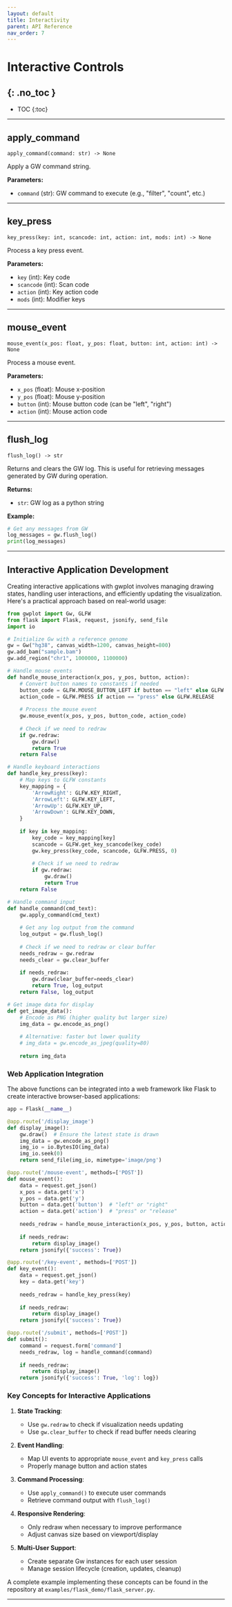```yaml
---
layout: default
title: Interactivity
parent: API Reference
nav_order: 7
---
```


# Interactive Controls
{: .no_toc }
---

- TOC
{:toc}

---

## apply_command

<div class="ml-6" markdown="1">

`apply_command(command: str) -> None`

Apply a GW command string.

**Parameters:**
- `command` (str): GW command to execute (e.g., "filter", "count", etc.)

</div>

---

## key_press

<div class="ml-6" markdown="1">

`key_press(key: int, scancode: int, action: int, mods: int) -> None`

Process a key press event.

**Parameters:**
- `key` (int): Key code
- `scancode` (int): Scan code
- `action` (int): Key action code
- `mods` (int): Modifier keys

</div>

---

## mouse_event

<div class="ml-6" markdown="1">

`mouse_event(x_pos: float, y_pos: float, button: int, action: int) -> None`

Process a mouse event.

**Parameters:**
- `x_pos` (float): Mouse x-position
- `y_pos` (float): Mouse y-position
- `button` (int): Mouse button code (can be "left", "right")
- `action` (int): Mouse action code

</div>

---

## flush_log

<div class="ml-6" markdown="1">

`flush_log() -> str`

Returns and clears the GW log. This is useful for retrieving messages
generated by GW during operation.

**Returns:**
- `str`: GW log as a python string

**Example:**
```python
# Get any messages from GW
log_messages = gw.flush_log()
print(log_messages)
```

</div>

---

## Interactive Application Development

<div class="ml-6" markdown="1">

Creating interactive applications with gwplot involves managing drawing states, handling user interactions, and efficiently updating the visualization. Here's a practical approach based on real-world usage:

```python
from gwplot import Gw, GLFW
from flask import Flask, request, jsonify, send_file
import io

# Initialize Gw with a reference genome
gw = Gw("hg38", canvas_width=1200, canvas_height=800)
gw.add_bam("sample.bam")
gw.add_region("chr1", 1000000, 1100000)

# Handle mouse events
def handle_mouse_interaction(x_pos, y_pos, button, action):
    # Convert button names to constants if needed
    button_code = GLFW.MOUSE_BUTTON_LEFT if button == "left" else GLFW.MOUSE_BUTTON_RIGHT
    action_code = GLFW.PRESS if action == "press" else GLFW.RELEASE
    
    # Process the mouse event
    gw.mouse_event(x_pos, y_pos, button_code, action_code)
    
    # Check if we need to redraw
    if gw.redraw:
        gw.draw()
        return True
    return False

# Handle keyboard interactions
def handle_key_press(key):
    # Map keys to GLFW constants
    key_mapping = {
        'ArrowRight': GLFW.KEY_RIGHT,
        'ArrowLeft': GLFW.KEY_LEFT,
        'ArrowUp': GLFW.KEY_UP,
        'ArrowDown': GLFW.KEY_DOWN,
    }
    
    if key in key_mapping:
        key_code = key_mapping[key]
        scancode = GLFW.get_key_scancode(key_code)
        gw.key_press(key_code, scancode, GLFW.PRESS, 0)
        
        # Check if we need to redraw
        if gw.redraw:
            gw.draw()
            return True
    return False

# Handle command input
def handle_command(cmd_text):
    gw.apply_command(cmd_text)
    
    # Get any log output from the command
    log_output = gw.flush_log()
    
    # Check if we need to redraw or clear buffer
    needs_redraw = gw.redraw
    needs_clear = gw.clear_buffer
    
    if needs_redraw:
        gw.draw(clear_buffer=needs_clear)
        return True, log_output
    return False, log_output

# Get image data for display
def get_image_data():
    # Encode as PNG (higher quality but larger size)
    img_data = gw.encode_as_png()
    
    # Alternative: faster but lower quality
    # img_data = gw.encode_as_jpeg(quality=80)
    
    return img_data
```

### Web Application Integration

The above functions can be integrated into a web framework like Flask to create interactive browser-based applications:

```python
app = Flask(__name__)

@app.route('/display_image')
def display_image():
    gw.draw()  # Ensure the latest state is drawn
    img_data = gw.encode_as_png()
    img_io = io.BytesIO(img_data)
    img_io.seek(0)
    return send_file(img_io, mimetype='image/png')

@app.route('/mouse-event', methods=['POST'])
def mouse_event():
    data = request.get_json()
    x_pos = data.get('x')
    y_pos = data.get('y')
    button = data.get('button')  # "left" or "right"
    action = data.get('action')  # "press" or "release"
    
    needs_redraw = handle_mouse_interaction(x_pos, y_pos, button, action)
    
    if needs_redraw:
        return display_image()
    return jsonify({'success': True})

@app.route('/key-event', methods=['POST'])
def key_event():
    data = request.get_json()
    key = data.get('key')
    
    needs_redraw = handle_key_press(key)
    
    if needs_redraw:
        return display_image()
    return jsonify({'success': True})

@app.route('/submit', methods=['POST'])
def submit():
    command = request.form['command']
    needs_redraw, log = handle_command(command)
    
    if needs_redraw:
        return display_image()
    return jsonify({'success': True, 'log': log})
```

### Key Concepts for Interactive Applications

1. **State Tracking**:
   - Use `gw.redraw` to check if visualization needs updating
   - Use `gw.clear_buffer` to check if read buffer needs clearing

2. **Event Handling**:
   - Map UI events to appropriate `mouse_event` and `key_press` calls
   - Properly manage button and action states

3. **Command Processing**:
   - Use `apply_command()` to execute user commands
   - Retrieve command output with `flush_log()`

4. **Responsive Rendering**:
   - Only redraw when necessary to improve performance
   - Adjust canvas size based on viewport/display

5. **Multi-User Support**:
   - Create separate Gw instances for each user session
   - Manage session lifecycle (creation, updates, cleanup)

A complete example implementing these concepts can be found in the repository at `examples/flask_demo/flask_server.py`.

</div>

---